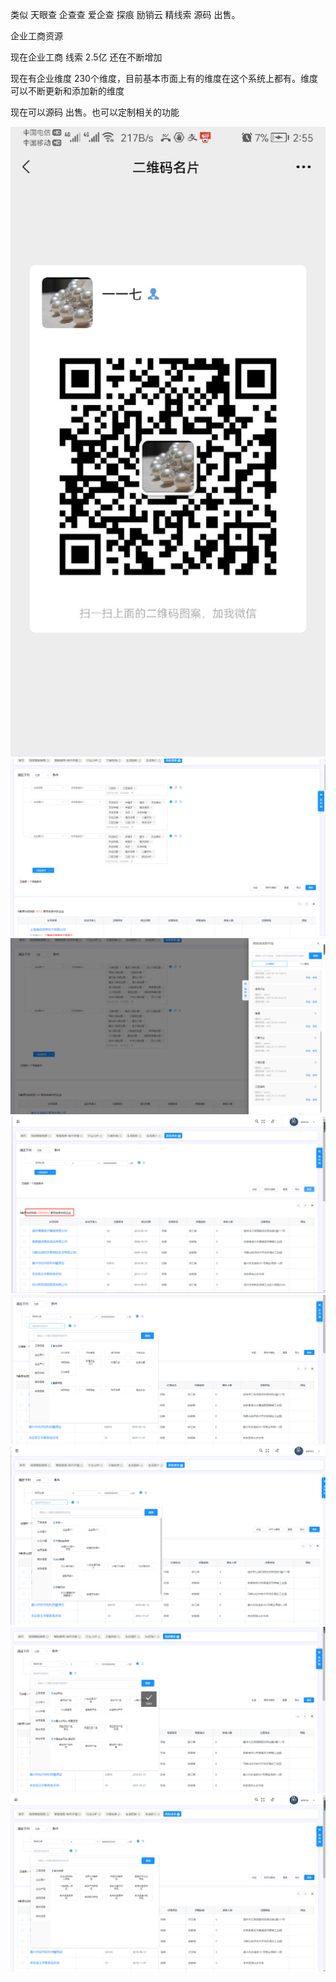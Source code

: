 类似 天眼查 企查查 爱企查 探痕 励销云 精线索   源码  出售。

企业工商资源

现在企业工商 线索  2.5亿 还在不断增加

现在有企业维度  230个维度，目前基本市面上有的维度在这个系统上都有。维度可以不断更新和添加新的维度

现在可以源码 出售。也可以定制相关的功能

<img src="photo/10.jpg" >





<img src="photo/1.png" >



<img src="photo/2.png" >

<img src="photo/3.png" >

<img src="photo/4.png" >

<img src="photo/5.png" >

<img src="photo/6.png" >

<img src="photo/7.png" >


